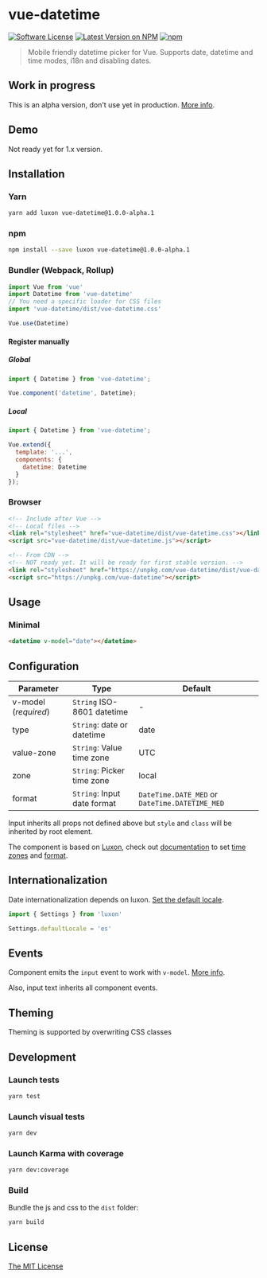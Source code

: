 # vue-datetime

[![Software License](https://img.shields.io/badge/license-MIT-brightgreen.svg?style=flat-square)](LICENSE.md)
[![Latest Version on NPM](https://img.shields.io/npm/v/vue-datetime.svg?style=flat-square)](https://npmjs.com/package/vue-datetime)
[![npm](https://img.shields.io/npm/dt/vue-datetime.svg?style=flat-square)](https://www.npmjs.com/package/vue-datetime)

> Mobile friendly datetime picker for Vue. Supports date, datetime and time modes, i18n and disabling dates.

## Work in progress

This is an alpha version, don't use yet in production. [More info](https://github.com/mariomka/vue-datetime/issues/28).
 
## Demo

Not ready yet for 1.x version. 


## Installation

### Yarn

```bash
yarn add luxon vue-datetime@1.0.0-alpha.1
```
### npm

```bash
npm install --save luxon vue-datetime@1.0.0-alpha.1
```

### Bundler (Webpack, Rollup)

```js
import Vue from 'vue'
import Datetime from 'vue-datetime'
// You need a specific loader for CSS files
import 'vue-datetime/dist/vue-datetime.css'

Vue.use(Datetime)
```

#### Register manually

##### Global

```js
import { Datetime } from 'vue-datetime';

Vue.component('datetime', Datetime);
```

##### Local

```js
import { Datetime } from 'vue-datetime';

Vue.extend({
  template: '...',
  components: {
    datetime: Datetime
  }
});
```

### Browser

```html
<!-- Include after Vue -->
<!-- Local files -->
<link rel="stylesheet" href="vue-datetime/dist/vue-datetime.css"></link>
<script src="vue-datetime/dist/vue-datetime.js"></script>

<!-- From CDN -->
<!-- NOT ready yet. It will be ready for first stable version. -->
<link rel="stylesheet" href="https://unpkg.com/vue-datetime/dist/vue-datetime.css"></link>
<script src="https://unpkg.com/vue-datetime"></script>
```

## Usage

### Minimal

```html
<datetime v-model="date"></datetime>
```

## Configuration

Parameter | Type | Default
--------- | ---- | ------
v-model (*required*) | `String` ISO-8601 datetime | -
type | `String`: date or datetime | date
value-zone | `String`: Value time zone | UTC
zone | `String`: Picker time zone | local
format | `String`: Input date format | `DateTime.DATE_MED` or `DateTime.DATETIME_MED`

Input inherits all props not defined above but `style` and `class` will be inherited by root element.

The component is based on [Luxon](https://github.com/moment/luxon), check out [documentation](https://moment.github.io/luxon/docs/index.html) to set [time zones](https://moment.github.io/luxon/docs/manual/zones.html) and [format](https://moment.github.io/luxon/docs/manual/formatting.html). 

## Internationalization

Date internationalization depends on luxon. [Set the default locale](https://moment.github.io/luxon/docs/manual/intl.html#setting-the-default).

```js
import { Settings } from 'luxon'

Settings.defaultLocale = 'es'
```

## Events

Component emits the `input` event to work with `v-model`. [More info](https://vuejs.org/v2/guide/components.html#Form-Input-Components-using-Custom-Events).

Also, input text inherits all component events.

## Theming

Theming is supported by overwriting CSS classes

## Development

### Launch tests

```bash
yarn test
```

### Launch visual tests

```bash
yarn dev
```

### Launch Karma with coverage

```bash
yarn dev:coverage
```

### Build

Bundle the js and css to the `dist` folder:

```bash
yarn build
```

## License

[The MIT License](http://opensource.org/licenses/MIT)
